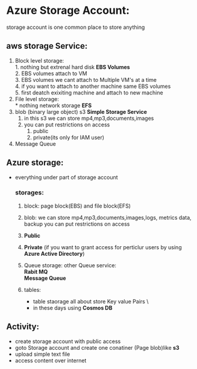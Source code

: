 # Azure Storage Account:
 storage account is one common place to store anything

## aws storage Service: 
  1. Block level storage: \
    1. nothing but extrenal hard disk __EBS Volumes__ \
    2. EBS volumes attach to VM \
    3. EBS volumes we cant attach to Multiple VM's at a time \
    4. if you want to attach to another machine same EBS volumes \
    5.  first deatch exixiting machine and attach to new machine 
  2. File level storage: \
    * nothing network storage __EFS__
  3. blob (binary large object) s3 __Simple Storage Service__ 
     1. in this s3 we can store mp4,mp3,documents,images  
     2. you can put restrictions on access
        1. public 
        2. private(its only for IAM user)
  4. Message Queue 
 ## Azure storage:
   * everything under part of storage account  
     ### storages:
       1. block: 
            page block(EBS) and file block(EFS)
       2. blob:
        we can store mp4,mp3,documents,images,logs, metrics data, backup
        you can put restrictions on access
        1. __Public__
        2. __Private__ (if you want to grant access for perticlur users by using __Azure Active Directory__) 
                
       3. Queue storage: 
            other Queue service: \
                __Rabit MQ__ \
                __Message Queue__
       4. tables: 
            * table staorage all about store Key value Pairs \
            * in these days using __Cosmos DB__ 

 ## Activity:
   * create storage account with public access
   * goto Storage account and create one conatiner (Page blob)like  __s3__
   * upload simple text file
   * access content over internet